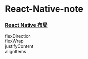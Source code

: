 # React-Native-note
### [React Native 布局](http://www.devio.org/2016/08/01/Reac-Native%E5%B8%83%E5%B1%80%E8%AF%A6%E7%BB%86%E6%8C%87%E5%8D%97/) <br/>
flexDirection <br />
flexWrap <br />
justifyContent <br />
alignItems <br />
